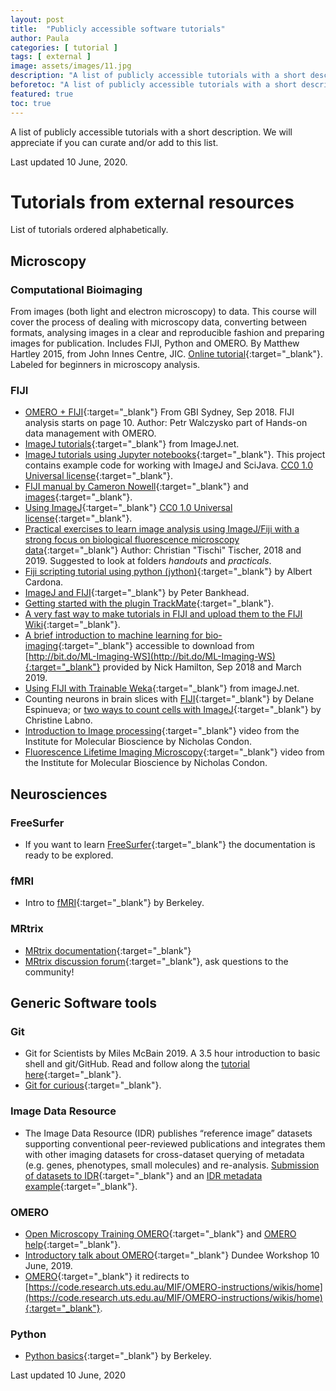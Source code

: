 ```yaml
---
layout: post
title:  "Publicly accessible software tutorials"
author: Paula
categories: [ tutorial ]
tags: [ external ]
image: assets/images/11.jpg
description: "A list of publicly accessible tutorials with a short description."
beforetoc: "A list of publicly accessible tutorials with a short description."
featured: true
toc: true
---
```


A list of publicly accessible tutorials with a short description.
We will appreciate if you can curate and/or add to this list.

Last updated 10 June, 2020.

# Tutorials from external resources

List of tutorials ordered alphabetically.

## Microscopy

### Computational Bioimaging

From images (both light and electron microscopy) to data. This course will
cover the process of dealing with microscopy data, converting between formats,
analysing images in a clear and reproducible fashion and preparing images for
publication. Includes FIJI, Python and OMERO. By Matthew Hartley 2015, from John
Innes Centre, JIC. [Online tutorial](http://training.scicomp.jic.ac.uk/docs/bioimaging_course_book/index.html){:target="_blank"}.
Labeled for beginners in microscopy analysis.

### FIJI

* [OMERO + FIJI](https://downloads.openmicroscopy.org/presentations/2018/GBI-Sydney/Sydney_Workshop_19092018.pdf){:target="_blank"} From GBI Sydney, Sep 2018. FIJI analysis starts on page 10. Author: Petr Walczysko part of Hands-on data management with OMERO.
* [ImageJ tutorials](https://imagej.net/Category:Tutorials){:target="_blank"} from ImageJ.net.
* [ImageJ tutorials using Jupyter notebooks](https://github.com/imagej/tutorials/tree/master/notebooks){:target="_blank"}. This project contains example code for working with ImageJ and SciJava. [CC0 1.0 Universal license](https://creativecommons.org/publicdomain/zero/1.0/){:target="_blank"}.
* [FIJI manual by Cameron Nowell](https://cloudstor.aarnet.edu.au/plus/s/NzLifYbQdDb43Fq){:target="_blank"} and [images](https://cloudstor.aarnet.edu.au/plus/s/3tutoG9lAYPFC4v){:target="_blank"}.
* [Using ImageJ](https://nbviewer.jupyter.org/github/imagej/tutorials/blob/master/notebooks/ImageJ-Tutorials-and-Demo.ipynb){:target="_blank"} [CC0 1.0 Universal license](https://creativecommons.org/publicdomain/zero/1.0/){:target="_blank"}.
* [Practical exercises to learn image analysis using ImageJ/Fiji with a strong focus on biological fluorescence microscopy data](https://github.com/tischi/imagej-courses){:target="_blank"} Author: Christian "Tischi" Tischer, 2018 and 2019. Suggested to look at folders *handouts* and *practicals*.
* [Fiji scripting tutorial using python (jython)](http://www.ini.uzh.ch/~acardona/fiji-tutorial/){:target="_blank"} by Albert Cardona.
* [ImageJ and FIJI](https://sydney.edu.au/medicine/bosch/facilities/advanced-microscopy/user-support/ImageJ_FL_Image_Analysis.pdf){:target="_blank"} by Peter Bankhead.
* [Getting started with the plugin TrackMate](https://imagej.net/Getting_started_with_TrackMate){:target="_blank"}.
* [A very fast way to make tutorials in FIJI and upload them to the FIJI Wiki](https://imagej.net/How_to_make_a_new_tutorial){:target="_blank"}.
* [A brief introduction to machine learning for bio-imaging](https://drive.google.com/file/d/1vLYPyzsawvM807nqZuznb-gjemupmeZA/view){:target="_blank"} accessible to download from [http://bit.do/ML-Imaging-WS](http://bit.do/ML-Imaging-WS){:target="_blank"} provided by Nick Hamilton, Sep 2018 and March 2019.
* [Using FIJI with Trainable Weka](https://imagej.net/Trainable_Weka_Segmentation){:target="_blank"} from imageJ.net.
* Counting neurons in brain slices with [FIJI](http://snyderlab.com/2016/05/25/tracing-neurons-using-fiji-imagej/){:target="_blank"} by Delane Espinueva; or [two ways to count cells with ImageJ](https://www.unige.ch/medecine/bioimaging/files/3714/1208/5964/CellCounting.pdf){:target="_blank"} by Christine Labno.
* [Introduction to Image processing](https://www.youtube.com/watch?v=5tFz5z88JzY&list=PLkGKyuSIzfzqVKs6wLnb-0_xsqisTWK8N&index=3&t=0s){:target="_blank"} video from the Institute for Molecular Bioscience by Nicholas Condon.
* [Fluorescence Lifetime Imaging Microscopy](https://www.youtube.com/watch?v=Sjc4H4dTCYs&list=PLkGKyuSIzfzqVKs6wLnb-0_xsqisTWK8N&index=2&t=0s){:target="_blank"} video from the Institute for Molecular Bioscience by Nicholas Condon.  

## Neurosciences

### FreeSurfer

* If you want to learn [FreeSurfer](https://surfer.nmr.mgh.harvard.edu/fswiki/Tutorials){:target="_blank"} the documentation is ready to be explored.

### fMRI

* Intro to [fMRI](https://bic-berkeley.github.io/psych-214-fall-2016/topics.html#specific-to-fmri){:target="_blank"} by Berkeley.

### MRtrix

* [MRtrix documentation](https://mrtrix.readthedocs.io/en/latest/){:target="_blank"}
* [MRtrix discussion forum](https://community.mrtrix.org/){:target="_blank"}, ask questions to the community!

## Generic Software tools

### Git

* Git for Scientists by Miles McBain 2019. A 3.5 hour
 introduction to basic shell and git/GitHub. Read and
  follow along the [tutorial here](https://milesmcbain.github.io/git_4_sci/index.html){:target="_blank"}.
* [Git for curious](https://bic-berkeley.github.io/psych-214-fall-2016/topics.html#git){:target="_blank"}.

### Image Data Resource

* The Image Data Resource (IDR) publishes “reference image” datasets supporting conventional peer-reviewed publications and integrates them with other imaging datasets for cross-dataset querying of metadata (e.g. genes, phenotypes, small molecules) and re-analysis. [Submission of datasets to IDR](https://idr.openmicroscopy.org/about/submission.html){:target="_blank"} and an [IDR metadata example](https://github.com/IDR/idr-metadata){:target="_blank"}.


### OMERO

* [Open Microscopy Training OMERO](https://www.openmicroscopy.org/training/omero/){:target="_blank"} and [OMERO help](https://help.openmicroscopy.org/resources.html){:target="_blank"}.
* [Introductory talk about OMERO](https://downloads.openmicroscopy.org/presentations/2019/Dundee-June/Dundee_June_2019_Day1.pdf){:target="_blank"} Dundee Workshop 10 June, 2019.
* [OMERO](https://docs.google.com/document/d/1NOsgeQE5j3gH45npgg-wdQMvB9mDbiiQL37nlDU5Wpo/edit){:target="_blank"} it redirects to [https://code.research.uts.edu.au/MIF/OMERO-instructions/wikis/home](https://code.research.uts.edu.au/MIF/OMERO-instructions/wikis/home){:target="_blank"}.

### Python

* [Python basics](https://bic-berkeley.github.io/psych-214-fall-2016/topics.html#python){:target="_blank"} by Berkeley.


Last updated 10 June, 2020
